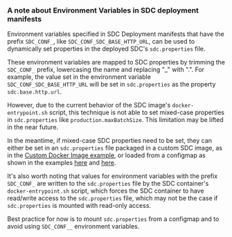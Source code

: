 ### A note about Environment Variables in SDC deployment manifests
Environment variables specified in SDC Deployment manifests that have the prefix <code>SDC_CONF_</code>, like <code>SDC_CONF_SDC_BASE_HTTP_URL</code>, can be used to dynamically set properties in the deployed SDC's <code>sdc.properties</code> file. 

These environment variables are mapped to SDC properties by trimming the <code>SDC_CONF_</code> prefix, lowercasing the name and replacing "_" with ".".  For example, the value set in the environment variable <code>SDC_CONF_SDC_BASE_HTTP_URL</code> will be set in <code>sdc.properties</code> as the property <code>sdc.base.http.url</code>.

However, due to the current behavior of the SDC image's <code>docker-entrypoint.sh</code> script, this technique is not able to set mixed-case properties in <code>sdc.properties</code> like <code>production.maxBatchSize</code>. This limitation may be lifted in the near future.

In the meantime, if mixed-case SDC properties need to be set, they can either be set in an <code>sdc.properties</code> file packaged in a custom SDC image, as in the [Custom Docker Image example](2-custom-docker-image), or loaded from a configmap as shown in  the examples [here](5-sdc-properties-configmap-1) and [here](6-sdc-properties-configmap-2).

It's also worth noting that values for environment variables with the prefix <code>SDC_CONF_</code> are written to the <code>sdc.properties</code> file by the SDC container's <code>docker-entrypoint.sh</code> script, which forces the SDC container to have read/write access to the <code>sdc.properties</code> file, which may not be the case if <code>sdc.properties</code> is mounted with read-only access.

Best practice for now is to mount <code>sdc.properties</code> from a configmap and to avoid using <code>SDC_CONF\__</code> environment variables.